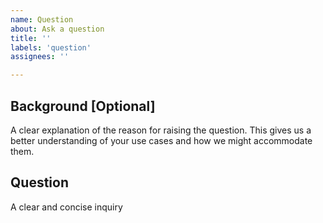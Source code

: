 ```yaml
---
name: Question
about: Ask a question
title: ''
labels: 'question'
assignees: ''

---
```


## Background [Optional]
A clear explanation of the reason for raising the question. 
This gives us a better understanding of your use cases and how we might accommodate them.

## Question
A clear and concise inquiry